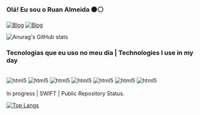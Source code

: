 ### Olá! Eu sou o Ruan Almeida ⚫⚪

[![Blog](https://img.shields.io/badge/LinkedIn-0077B5?style=for-the-badge&logo=linkedin&logoColor=white)](https://www.linkedin.com/in/ruan-almeida-104344143/)
[![Blog](https://img.shields.io/badge/Instagram-E4405F?style=for-the-badge&logo=instagram&logoColor=white)](https://www.instagram.com/ruan.ab/)

![Anurag's GitHub stats](https://github-readme-stats.vercel.app/api?username=DevRuanA&show_icons=true&theme=transparent)

### Tecnologias que eu uso no meu dia | Technologies I use in my day

<div style="display: iniline_block"><br/>
<img aling="center" alt="html5" src="https://img.shields.io/badge/TypeScript-007ACC?style=for-the-badge&logo=typescript&logoColor=white">
<img aling="center" alt="html5" src="https://img.shields.io/badge/React-20232A?style=for-the-badge&logo=react&logoColor=61DAFB">
<img aling="center" alt="html5" src="https://img.shields.io/badge/JavaScript-F7DF1E?style=for-the-badge&logo=javascript&logoColor=black">
<img aling="center" alt="html5" src="https://img.shields.io/badge/Node.js-43853D?style=for-the-badge&logo=node.js&logoColor=white">
<img aling="center" alt="html5" src="https://img.shields.io/badge/Swift-FA7343?style=for-the-badge&logo=swift&logoColor=white">
<img aling="center" alt="html5" src="https://img.shields.io/badge/HTML5-E34F26?style=for-the-badge&logo=html5&logoColor=white">
<img aling="center" alt="html5" src="https://img.shields.io/badge/CSS-239120?&style=for-the-badge&logo=css3&logoColor=white">
</div><br/>
In progress | SWIFT | Public Repository Status.

[![Top Langs](https://github-readme-stats.vercel.app/api/top-langs/?username=DevRuanA)](https://github.com/anuraghazra/github-readme-stats)
